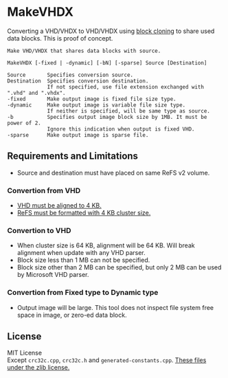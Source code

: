# MakeVHDX
Converting a VHD/VHDX to VHD/VHDX using [block cloning](https://docs.microsoft.com/windows-server/storage/refs/block-cloning) to share used data blocks.
This is proof of concept.
```
Make VHD/VHDX that shares data blocks with source.

MakeVHDX [-fixed | -dynamic] [-bN] [-sparse] Source [Destination]

Source       Specifies conversion source.
Destination  Specifies conversion destination.
             If not specified, use file extension exchanged with ".vhd" and ".vhdx".
-fixed       Make output image is fixed file size type.
-dynamic     Make output image is variable file size type.
             If neither is specified, will be same type as source.
-b           Specifies output image block size by 1MB. It must be power of 2.
             Ignore this indication when output is fixed VHD.
-sparse      Make output image is sparse file.
```
## Requirements and Limitations
- Source and destination must have placed on same ReFS v2 volume.
### Convertion from VHD
- [VHD must be aligned to 4 KB.](https://msdn.microsoft.com/en-us/library/windows/hardware/dn567657.aspx#VHD_FORMAT)
- [ReFS must be formatted with 4 KB cluster size.](https://blogs.technet.microsoft.com/filecab/2017/01/13/cluster-size-recommendations-for-refs-and-ntfs/)
### Convertion to VHD
- When cluster size is 64 KB, alignment will be 64 KB. Will break alignment when update with any VHD parser.
- Block size less than 1 MB can not be specified.
- Block size other than 2 MB can be specified, but only 2 MB can be used by Microsoft VHD parser.
### Convertion from Fixed type to Dynamic type
- Output image will be large. This tool does not inspect file system free space in image, or zero-ed data block.

## License
MIT License  
Except `crc32c.cpp`, `crc32c.h` and `generated-constants.cpp`.
[These files under the zlib license.](https://crc32c.angeloflogic.com/license/)
